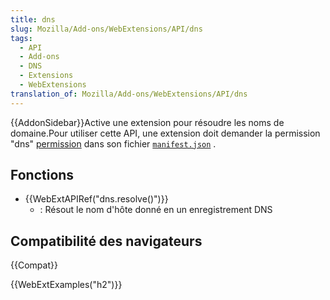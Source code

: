 ```yaml
---
title: dns
slug: Mozilla/Add-ons/WebExtensions/API/dns
tags:
  - API
  - Add-ons
  - DNS
  - Extensions
  - WebExtensions
translation_of: Mozilla/Add-ons/WebExtensions/API/dns
---
```


{{AddonSidebar}}Active une extension pour résoudre les noms de domaine.Pour utiliser cette API, une extension doit demander la permission "dns" [permission](/fr/Add-ons/WebExtensions/manifest.json/permissions) dans son fichier [`manifest.json`](/fr/Add-ons/WebExtensions/manifest.json) .

## Fonctions

- {{WebExtAPIRef("dns.resolve()")}}
  - : Résout le nom d'hôte donné en un enregistrement DNS

## Compatibilité des navigateurs

{{Compat}}

{{WebExtExamples("h2")}}
